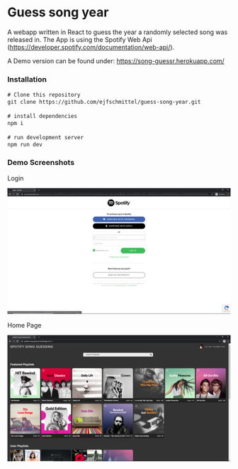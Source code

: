 # Guess song year

A webapp written in React to guess the year a randomly selected song was released in.
The App is using the Spotify Web Api (https://developer.spotify.com/documentation/web-api/).

A Demo version can be found under: https://song-guessr.herokuapp.com/

### Installation 

```
# Clone this repository
git clone https://github.com/ejfschmittel/guess-song-year.git

# install dependencies
npm i

# run development server
npm run dev
```

### Demo Screenshots 

Login 

<img src="src/assets/spotify%20login.PNG"/>

Home Page

<img src="src/assets/spotify%20main ui.PNG"/>